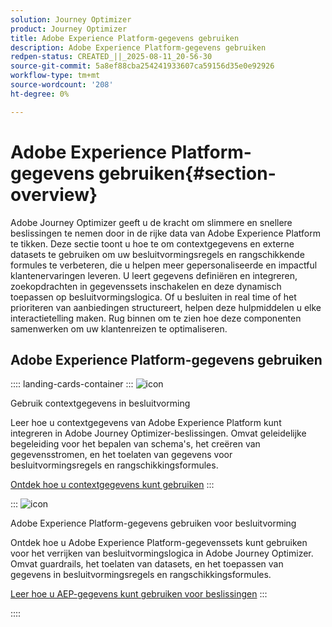 ```yaml
---
solution: Journey Optimizer
product: Journey Optimizer
title: Adobe Experience Platform-gegevens gebruiken
description: Adobe Experience Platform-gegevens gebruiken
redpen-status: CREATED_||_2025-08-11_20-56-30
source-git-commit: 5a8ef88cba254241933607ca59156d35e0e92926
workflow-type: tm+mt
source-wordcount: '208'
ht-degree: 0%

---
```



# Adobe Experience Platform-gegevens gebruiken{#section-overview}

Adobe Journey Optimizer geeft u de kracht om slimmere en snellere beslissingen te nemen door in de rijke data van Adobe Experience Platform te tikken. Deze sectie toont u hoe te om contextgegevens en externe datasets te gebruiken om uw besluitvormingsregels en rangschikkende formules te verbeteren, die u helpen meer gepersonaliseerde en impactful klantenervaringen leveren. U leert gegevens definiëren en integreren, zoekopdrachten in gegevenssets inschakelen en deze dynamisch toepassen op besluitvormingslogica. Of u besluiten in real time of het prioriteren van aanbiedingen structureert, helpen deze hulpmiddelen u elke interactietelling maken. Rug binnen om te zien hoe deze componenten samenwerken om uw klantenreizen te optimaliseren.

## Adobe Experience Platform-gegevens gebruiken

:::: landing-cards-container
:::
![icon]( https://cdn.experienceleague.adobe.com/icons/puzzle-piece.svg)

Gebruik contextgegevens in besluitvorming

Leer hoe u contextgegevens van Adobe Experience Platform kunt integreren in Adobe Journey Optimizer-beslissingen. Omvat geleidelijke begeleiding voor het bepalen van schema&#39;s, het creëren van gegevensstromen, en het toelaten van gegevens voor besluitvormingsregels en rangschikkingsformules.

[Ontdek hoe u contextgegevens kunt gebruiken](../using/experience-decisioning/context-data.md)
:::

:::
![icon]( https://cdn.experienceleague.adobe.com/icons/gear.svg)

Adobe Experience Platform-gegevens gebruiken voor besluitvorming

Ontdek hoe u Adobe Experience Platform-gegevenssets kunt gebruiken voor het verrijken van besluitvormingslogica in Adobe Journey Optimizer. Omvat guardrails, het toelaten van datasets, en het toepassen van gegevens in besluitvormingsregels en rangschikkingsformules.

[Leer hoe u AEP-gegevens kunt gebruiken voor beslissingen](../using/experience-decisioning/aep-data-exd.md)
:::

::::
